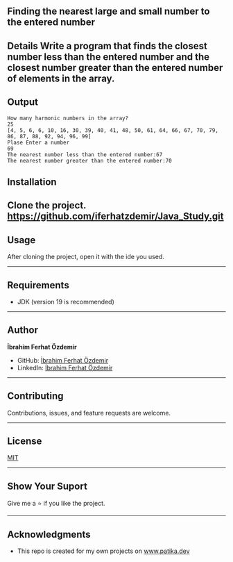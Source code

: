 ## Finding the nearest large and small number to the entered number


Details
Write a program that finds the closest number less than the entered number and the closest number greater than the entered number of elements in the array.
---

## Output
```
How many harmonic numbers in the array?
25
[4, 5, 6, 6, 10, 16, 30, 39, 40, 41, 48, 50, 61, 64, 66, 67, 70, 79, 86, 87, 88, 92, 94, 96, 99]
Plase Enter a number
69
The nearest number less than the entered number:67
The nearest number greater than the entered number:70

```




## Installation
Clone the project.
https://github.com/iferhatzdemir/Java_Study.git
---

## Usage
After cloning the project, open it with the ide you used.

---

## Requirements
* JDK (version 19 is recommended)

---

## Author
**İbrahim Ferhat Özdemir**

* GitHub: [İbrahim Ferhat Özdemir](https://github.com/iferhatzdemir)
* LinkedIn: [İbrahim Ferhat Özdemir](https://www.linkedin.com/in/ibrahim-ferhat-%C3%B6zdemir-4304b4139/
  )
---

## Contributing
Contributions, issues, and feature requests are welcome.

---

## License

[MIT](https://choosealicense.com/licenses/mit/)

---

## Show Your Suport
Give me a &#11088; if you like the project.

---

## Acknowledgments
* This repo is created for my own projects on www.patika.dev